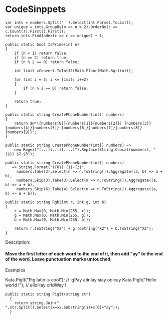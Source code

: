 # CodeSinppets


```
var ints = numbers.Split(' ').Select(int.Parse).ToList();
var unique = ints.GroupBy(n => n % 2).OrderBy(c => c.Count()).First().First();
return ints.FindIndex(c => c == unique) + 1;
```


```
public static bool IsPrime(int n)
{
    if (n < 1) return false;
    if (n == 2) return true;
    if (n % 2 == 0) return false;

    int limit =Convert.ToInt32(Math.Floor(Math.Sqrt(n)));

    for (int i = 3; i <= limit; i+=2)
    {
        if (n % i == 0) return false;
    }

    return true;
}
```

```
public static string CreatePhoneNumber(int[] numbers)
{
    return $@"({numbers[0]}{numbers[1]}{numbers[2]}) {numbers[3]}{numbers[4]}{numbers[5]}-{numbers[6]}{numbers[7]}{numbers[8]}                  {numbers[9]}";
}

public static string CreatePhoneNumber(int[] numbers) =>
    new Regex("(...)(...)(....)").Replace(String.Concat(numbers), "($1) $2-$3");

public static string CreatePhoneNumber(int[] numbers)
   => String.Format("({0}) {1}-{2}",
     numbers.Take(3).Select(n => n.ToString()).Aggregate((a, b) => a + b),
     numbers.Skip(3).Take(3).Select(n => n.ToString()).Aggregate((a, b) => a + b),
     numbers.Skip(6).Take(4).Select(n => n.ToString()).Aggregate((a, b) => a + b));
```

```
public static string Rgb(int r, int g, int b)
{
    r = Math.Max(0, Math.Min(255, r));
    g = Math.Max(0, Math.Min(255, g));
    b = Math.Max(0, Math.Min(255, b));

    return r.ToString("X2") + g.ToString("X2") + b.ToString("X2");
}
```

Description:

#### Move the first letter of each word to the end of it, then add "ay" to the end of the word. Leave punctuation marks untouched.

Examples

Kata.PigIt("Pig latin is cool"); // igPay atinlay siay oolcay
Kata.PigIt("Hello world !");     // elloHay orldWay !

```
public static string PigIt(string str)
  {
    return string.Join(" ",str.Split().Select(x=>x.Substring(1)+x[0]+"ay")); 
  }
```
